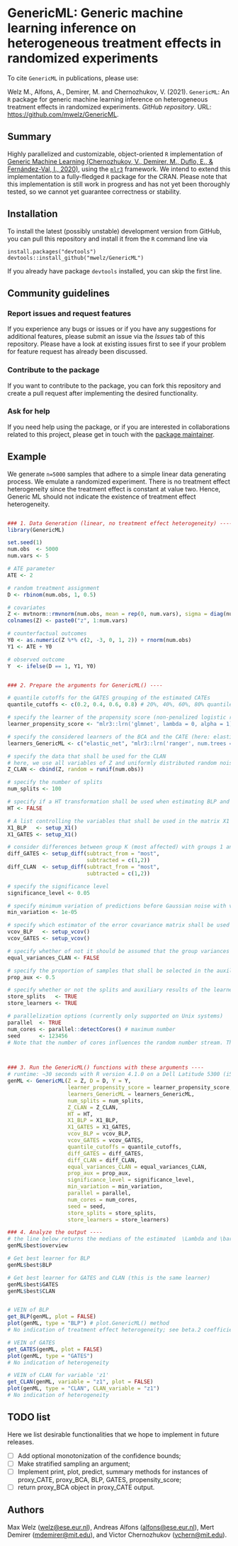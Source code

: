 # GenericML: Generic machine learning inference on heterogeneous treatment effects in randomized experiments
To cite `GenericML` in publications, please use:

Welz M., Alfons, A., Demirer, M. and Chernozhukov, V. (2021). `GenericML`: An `R` package for
generic machine learning inference on heterogeneous treatment effects in randomized experiments. *GitHub
repository*. URL: https://github.com/mwelz/GenericML.


## Summary
Highly parallelized and customizable, object-oriented  `R` implementation of [Generic Machine Learning (Chernozhukov, V., Demirer, M., Duflo, E., &amp; Fernández-Val, I., 2020)](https://arxiv.org/abs/1712.04802), using the [`mlr3`](https://github.com/mlr-org/mlr3) framework. We intend to extend this implementation to a fully-fledged `R` package for the CRAN. Please note that this implementation is still work in progress and has not yet been thoroughly tested, so we cannot yet guarantee correctness or stability. 

## Installation
To install the latest (possibly unstable) development version from GitHub, you can pull this repository and install it from the `R` command line via
```
install.packages("devtools")
devtools::install_github("mwelz/GenericML")
```
If you already have package `devtools` installed, you can skip the first line.

## Community guidelines

### Report issues and request features

If you experience any bugs or issues or if you have any suggestions for additional features, please submit an issue via the *Issues* tab of this repository. Please have a look at existing issues first to see if your problem for feature request has already been discussed.

### Contribute to the package

If you want to contribute to the package, you can fork this repository and create a pull request after implementing the desired functionality.

### Ask for help

If you need help using the package, or if you are interested in collaborations related to this project, please get in touch with the [package maintainer](https://mwelz.github.io/).


## Example
We generate `n=5000` samples that adhere to a simple linear data generating process. We emulate a randomized experiment. There is no treatment effect heterogeneity since the treatment effect is constant at value two. Hence, Generic ML should not indicate the existence of treatment effect heterogeneity.

```R

### 1. Data Generation (linear, no treatment effect heterogeneity) ----
library(GenericML)

set.seed(1)
num.obs  <- 5000
num.vars <- 5

# ATE parameter
ATE <- 2

# random treatment assignment
D <- rbinom(num.obs, 1, 0.5)

# covariates
Z <- mvtnorm::rmvnorm(num.obs, mean = rep(0, num.vars), sigma = diag(num.vars))
colnames(Z) <- paste0("z", 1:num.vars)

# counterfactual outcomes
Y0 <- as.numeric(Z %*% c(2, -3, 0, 1, 2)) + rnorm(num.obs)
Y1 <- ATE + Y0

# observed outcome
Y  <- ifelse(D == 1, Y1, Y0)


### 2. Prepare the arguments for GenericML() ----

# quantile cutoffs for the GATES grouping of the estimated CATEs
quantile_cutoffs <- c(0.2, 0.4, 0.6, 0.8) # 20%, 40%, 60%, 80% quantiles

# specify the learner of the propensity score (non-penalized logistic regression here). Propensity scores can also directly be supplied.
learner_propensity_score <- "mlr3::lrn('glmnet', lambda = 0, alpha = 1)"

# specify the considered learners of the BCA and the CATE (here: elastic net, random forest, and SVM)
learners_GenericML <- c("elastic_net", "mlr3::lrn('ranger', num.trees = 100)", "mlr3::lrn('svm')")

# specify the data that shall be used for the CLAN
# here, we use all variables of Z and uniformly distributed random noise
Z_CLAN <- cbind(Z, random = runif(num.obs))

# specify the number of splits
num_splits <- 100

# specify if a HT transformation shall be used when estimating BLP and GATES
HT <- FALSE

# A list controlling the variables that shall be used in the matrix X1 for the BLP and GATES regressions. 
X1_BLP   <- setup_X1()
X1_GATES <- setup_X1()

# consider differences between group K (most affected) with groups 1 and 2, respectively.
diff_GATES <- setup_diff(subtract_from = "most",
                         subtracted = c(1,2))
diff_CLAN  <- setup_diff(subtract_from = "most",
                         subtracted = c(1,2))

# specify the significance level
significance_level <- 0.05

# specify minimum variation of predictions before Gaussian noise with variance var(Y)/20 is added.
min_variation <- 1e-05

# specify which estimator of the error covariance matrix shall be used in BLP and GATES (standard OLS covariance matrix estimator here)
vcov_BLP   <- setup_vcov()
vcov_GATES <- setup_vcov()

# specify whether of not it should be assumed that the group variances of the most and least affected groups are equal in CLAN.
equal_variances_CLAN <- FALSE

# specify the proportion of samples that shall be selected in the auxiliary set
prop_aux <- 0.5

# specify whether or not the splits and auxiliary results of the learners shall be stored
store_splits   <- TRUE
store_learners <- TRUE

# parallelization options (currently only supported on Unix systems)
parallel  <- TRUE
num_cores <- parallel::detectCores() # maximum number
seed      <- 123456
# Note that the number of cores influences the random number stream. Thus, different choices of `num_cores` may lead to different results.



### 3. Run the GenericML() functions with these arguments ----
# runtime: ~30 seconds with R version 4.1.0 on a Dell Latitude 5300 (i5-8265U CPU @ 1.60GHz × 8, 32GB RAM), running on Ubuntu 21.10. Returns a GenericML object.
genML <- GenericML(Z = Z, D = D, Y = Y,
                   learner_propensity_score = learner_propensity_score,
                   learners_GenericML = learners_GenericML,
                   num_splits = num_splits,
                   Z_CLAN = Z_CLAN,
                   HT = HT,
                   X1_BLP = X1_BLP,
                   X1_GATES = X1_GATES,
                   vcov_BLP = vcov_BLP,
                   vcov_GATES = vcov_GATES,
                   quantile_cutoffs = quantile_cutoffs,
                   diff_GATES = diff_GATES,
                   diff_CLAN = diff_CLAN,
                   equal_variances_CLAN = equal_variances_CLAN,
                   prop_aux = prop_aux,
                   significance_level = significance_level,
                   min_variation = min_variation,
                   parallel = parallel,
                   num_cores = num_cores,
                   seed = seed,
                   store_splits = store_splits,
                   store_learners = store_learners)

### 4. Analyze the output ----
# the line below returns the medians of the estimated  \Lambda and \bar{\Lambda}
genML$best$overview

# Get best learner for BLP
genML$best$BLP

# Get best learner for GATES and CLAN (this is the same learner)
genML$best$GATES
genML$best$CLAN


# VEIN of BLP
get_BLP(genML, plot = FALSE)
plot(genML, type = "BLP") # plot.GenericML() method
# No indication of treatment effect heterogeneity; see beta.2 coefficient

# VEIN of GATES
get_GATES(genML, plot = FALSE)
plot(genML, type = "GATES")
# No indication of heterogeneity

# VEIN of CLAN for variable 'z1'
get_CLAN(genML, variable = "z1", plot = FALSE)
plot(genML, type = "CLAN", CLAN_variable = "z1")
# No indication of heterogeneity

```

## TODO list
Here we list desirable functionalities that we hope to implement in future releases.

- [ ] Add optional monotonization of the confidence bounds;
- [ ] Make stratified sampling an argument;
- [ ] Implement print, plot, predict, summary methods for instances of proxy_CATE, proxy_BCA, BLP, GATES, propensity_score;
- [ ] return proxy_BCA object in proxy_CATE output.

## Authors
Max Welz (welz@ese.eur.nl), Andreas Alfons (alfons@ese.eur.nl), Mert Demirer (mdemirer@mit.edu), and Victor Chernozhukov (vchern@mit.edu).
